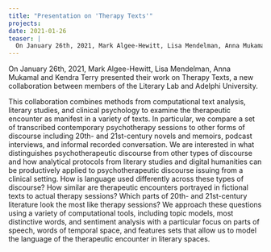 ```yaml
---
title: "Presentation on 'Therapy Texts'"
projects: 
date: 2021-01-26
teaser: |
  On January 26th, 2021, Mark Algee-Hewitt, Lisa Mendelman, Anna Mukamal and Kendra Terry presented their work on Therapy Texts, a new collaboration between members of the Literary Lab and Adelphi University.
---
```


On January 26th, 2021, Mark Algee-Hewitt, Lisa Mendelman, Anna Mukamal and Kendra Terry presented their work on Therapy Texts, a new collaboration between members of the Literary Lab and Adelphi University.

This collaboration combines methods from computational text analysis, literary studies, and clinical psychology to examine the therapeutic encounter as manifest in a variety of texts. In particular, we compare a set of transcribed contemporary psychotherapy sessions to other forms of discourse including 20th- and 21st-century novels and memoirs, podcast interviews, and informal recorded conversation. We are interested in what distinguishes psychotherapeutic discourse from other types of discourse and how analytical protocols from literary studies and digital humanities can be productively applied to psychotherapeutic discourse issuing from a clinical setting. How is language used differently across these types of discourse? How similar are therapeutic encounters portrayed in fictional texts to actual therapy sessions? Which parts of 20th- and 21st-century literature look the most like therapy sessions? We approach these questions using a variety of computational tools, including topic models, most distinctive words, and sentiment analysis with a particular focus on parts of speech, words of temporal space, and features sets that allow us to model the language of the therapeutic encounter in literary spaces.